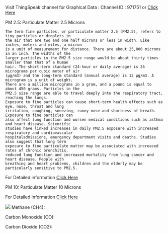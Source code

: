 Visit ThingSpeak channel for Graphical Data :
Channel ID : 971751 or <a href="https://thingspeak.com/channels/971751" rel="noopener nofollow" target="_blank" onclick="return Q.openUrl(this, 11837815);" class="external_link">Click Here</a>

PM 2.5: Particulate Matter 2.5 Microns

	The term fine particles, or particulate matter 2.5 (PM2.5), refers to tiny particles or droplets in
	the air that are two and one half microns or less in width. Like inches, meters and miles, a micron
	is a unit of measurement for distance. There are about 25,000 microns in an inch. The widths of the
	larger particles in the PM2.5 size range would be about thirty times smaller than that of a human 
	hair. The short-term standard (24-hour or daily average) is 35 micrograms per cubic meter of air
	(µg/m3)	and the long-term standard (annual average) is 12 µg/m3. A microgram is a unit of weight.
	There are a million micrograms in a gram, and a pound is equal to about 450 grams. Particles in the
	PM2.5 size range are able to travel deeply into the respiratory tract, reaching the lungs.
	Exposure to fine particles can cause short-term health effects such as eye, nose, throat and lung
	irritation, coughing, sneezing, runny nose and shortness of breath. Exposure to fine particles can
	also affect lung function and worsen medical conditions such as asthma and heart disease. Scientific
	studies have linked increases in daily PM2.5 exposure with increased respiratory and cardiovascular
	hospitaladmissions, emergency department visits and deaths. Studies also suggest that long term
	exposure to fine particulate matter may be associated with increased rates of chronic bronchitis,
	reduced lung function and increased mortality from lung cancer and heart disease. People with
	breathing and heart problems, children and the elderly may be particularly sensitive to PM2.5.

For Detailed information <a href="https://www.health.ny.gov/environmental/indoors/air/pmq_a.htm" rel="noopener nofollow" target="_blank" onclick="return Q.openUrl(this, 11837815);" class="external_link">Click Here</a>


PM 10: Particulate Matter 10 Microns

	
For Detailed information <a href="https://www.epa.gov/pm-pollution/particulate-matter-pm-basics" rel="noopener nofollow" target="_blank" onclick="return Q.openUrl(this, 11837815);" class="external_link">Click Here</a>

<img src="pm-levels.png" />
Methane (CH4):


Carbon Monoxide (CO):


Carbon Dioxide (CO2):

